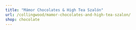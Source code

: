 ```yaml
---
title: "Mámor Chocolates & High Tea Szalón"
url: /collingwood/mamor-chocolates-and-high-tea-szalon/
shop: chocolate
---
```

